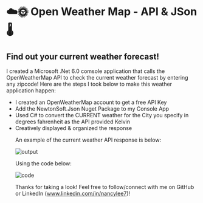 # :cloud::sun_with_face:    Open Weather Map - API & JSon :thermometer:

<h2> Find out your current weather forecast! </h2>

I created a Microsoft .Net 6.0 comsole application that calls the OpenWeatherMap API to check the current weather forecast by entering any zipcode! Here are the steps I took below to make this weather 
application happen: 

<ul>
<li>I created an OpenWeatherMap account to get a free API Key</li>
<li>Add the NewtonSoft.Json Nuget Package to my Console App</li>
<li>Used C# to convert the CURRENT weather for the City you specify in degrees fahrenheit as the API provided Kelvin</li>
<li>Creatively displayed & organized the response</li>

An example of the current weather API response is below: 

![output](https://user-images.githubusercontent.com/107009879/187278345-d19a4082-5d7a-40e7-8447-11cd94a633b6.png)

Using the code below: 

![code](https://user-images.githubusercontent.com/107009879/187278382-7a1e7675-2857-46e2-aa6d-742a2a8de978.png)


Thanks for taking a look! Feel free to follow/connect with me on GitHub or LinkedIn (www.linkedin.com/in/nancylee7)! 
